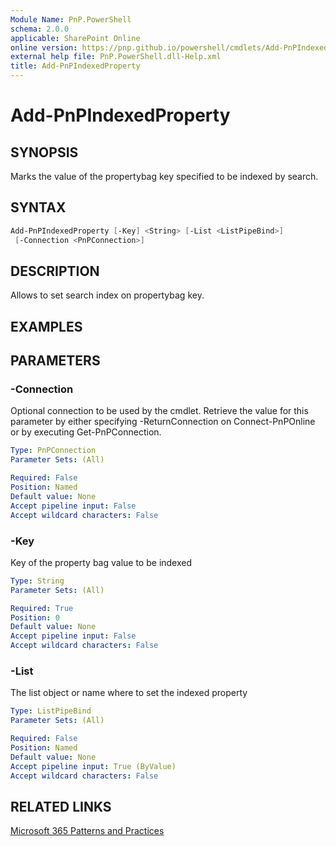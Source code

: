 ```yaml
---
Module Name: PnP.PowerShell
schema: 2.0.0
applicable: SharePoint Online
online version: https://pnp.github.io/powershell/cmdlets/Add-PnPIndexedProperty.html
external help file: PnP.PowerShell.dll-Help.xml
title: Add-PnPIndexedProperty
---
```

  
# Add-PnPIndexedProperty

## SYNOPSIS
Marks the value of the propertybag key specified to be indexed by search.

## SYNTAX

```powershell
Add-PnPIndexedProperty [-Key] <String> [-List <ListPipeBind>] 
 [-Connection <PnPConnection>] 
```

## DESCRIPTION

Allows to set search index on propertybag key.

## EXAMPLES

## PARAMETERS

### -Connection
Optional connection to be used by the cmdlet. Retrieve the value for this parameter by either specifying -ReturnConnection on Connect-PnPOnline or by executing Get-PnPConnection.

```yaml
Type: PnPConnection
Parameter Sets: (All)

Required: False
Position: Named
Default value: None
Accept pipeline input: False
Accept wildcard characters: False
```

### -Key
Key of the property bag value to be indexed

```yaml
Type: String
Parameter Sets: (All)

Required: True
Position: 0
Default value: None
Accept pipeline input: False
Accept wildcard characters: False
```

### -List
The list object or name where to set the indexed property

```yaml
Type: ListPipeBind
Parameter Sets: (All)

Required: False
Position: Named
Default value: None
Accept pipeline input: True (ByValue)
Accept wildcard characters: False
```



## RELATED LINKS

[Microsoft 365 Patterns and Practices](https://aka.ms/m365pnp)


